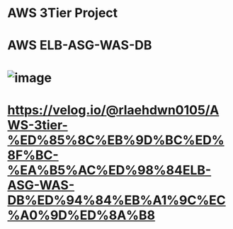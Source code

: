 # AWS 3Tier Project
# AWS ELB-ASG-WAS-DB
# ![image](https://github.com/dongjucloud/AWS-3tier/assets/143021392/2e6820a9-bcae-4355-9894-d9005a648988)
# https://velog.io/@rlaehdwn0105/AWS-3tier-%ED%85%8C%EB%9D%BC%ED%8F%BC-%EA%B5%AC%ED%98%84ELB-ASG-WAS-DB%ED%94%84%EB%A1%9C%EC%A0%9D%ED%8A%B8
